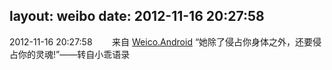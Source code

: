 layout: weibo
date: 2012-11-16 20:27:58
---
2012-11-16 20:27:58  &nbsp;&nbsp;&nbsp;&nbsp;&nbsp;&nbsp; 来自 <a href="http://app.weibo.com/t/feed/l4RWD" rel="nofollow">Weico.Android</a>
“她除了侵占你身体之外，还要侵占你的灵魂!”——转自小乖语录 ​​​
